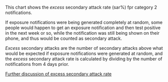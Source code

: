 This chart shows the *excess* secondary attack rate (sar%) fpr category 2 notifications.

If exposure notifications were being generated completely at random, some people would happen to get an exposure notification and then test positive in the next week or so, while the notification was still being shown on their phone, and thus would be counted as secondary attack.

*Excess* secondary attacks are the number of secondary attacks above what would be expected if exposure notifications were generated at random, and the *excess* secondary attack rate is calculated by dividing by the number of notifications from 4 days prior. 

[Further discussion of excess secondary attack rate](https://docs.google.com/document/d/1V3lKaLCNBNwuUfEcwhyyVVQOwafHmC78iMICZPraOUk/edit?usp=sharing)
